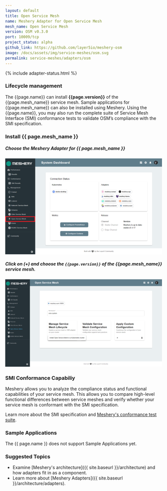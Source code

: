 ```yaml
---
layout: default
title: Open Service Mesh
name: Meshery Adapter for Open Service Mesh
mesh_name: Open Service Mesh
version: OSM v0.3.0
port: 10009/tcp
project_status: alpha
github_link: https://github.com/layer5io/meshery-osm
image: /docs/assets/img/service-meshes/osm.svg
permalink: service-meshes/adapters/osm
---
```


{% include adapter-status.html %}

### Lifecycle management

The {{page.name}} can install **{{page.version}}** of the {{page.mesh_name}} service mesh. Sample applications for {{page.mesh_name}} can also be installed using Meshery. Using the {{page.name}}, you may also run the complete suite of Service Mesh Interface (SMI) conformance tests to validate OSM’s compliance with the SMI specification.

### Install {{ page.mesh_name }}

##### **Choose the Meshery Adapter for {{ page.mesh_name }}**

<a href="#osm-adapter">
  <img style="width:500px;" src="/docs/assets/img/adapters/osm/osm-adapter.png" />
</a>
<a href="#" class="lightbox" id="osm-adapter">
  <span style="background-image: url('/docs/assets/img/adapters/osm/osm-adapter.png')"></span>
</a>

##### **Click on (+) and choose the `{{page.version}}` of the {{page.mesh_name}} service mesh.**

<a href="#osm-install">
  <img style="width:500px;" src="/docs/assets/img/adapters/osm/osm-install.png" />
</a>
<a href="#" class="lightbox" id="osm-install">
  <span style="background-image: url('/docs/assets/img/adapters/osm/osm-install.png')"></span>
</a>

### SMI Conformance Capabiliy

Meshery allows you to analyze the compliance status and functional capabilities of your service mesh. This allows you to compare high-level functional differences between service meshes and verify whether your service mesh is conformant with the SMI specification.

Learn more about the SMI specification and [Meshery's conformance test suite](https://meshery.layer5.io/docs/functionality/smi-conformance).

### Sample Applications

The {{ page.name }} does not support Sample Applications yet.

### Suggested Topics

- Examine [Meshery's architecture]({{ site.baseurl }}/architecture) and how adapters fit in as a component.
- Learn more about [Meshery Adapters]({{ site.baseurl }}/architecture/adapters).

